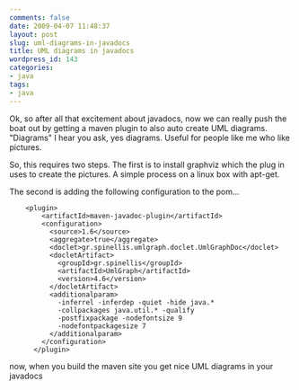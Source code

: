 ```yaml
---
comments: false
date: 2009-04-07 11:48:37
layout: post
slug: uml-diagrams-in-javadocs
title: UML diagrams in javadocs
wordpress_id: 143
categories:
- java
tags:
- java
---
```


Ok, so after all that excitement about javadocs, now we can really push the boat out by getting a maven plugin to also auto create UML diagrams. "Diagrams" I hear you ask, yes diagrams. Useful for people like me who like pictures.

So, this requires two steps. The first is to install graphviz which the plug in uses to create the pictures. A simple process on a linux box with apt-get.

The second is adding the following configuration to the pom...

    
    	<plugin>
            <artifactId>maven-javadoc-plugin</artifactId>
            <configuration>
              <source>1.6</source>
              <aggregate>true</aggregate>
              <doclet>gr.spinellis.umlgraph.doclet.UmlGraphDoc</doclet>
              <docletArtifact>
                <groupId>gr.spinellis</groupId>
                <artifactId>UmlGraph</artifactId>
                <version>4.6</version>
              </docletArtifact>
              <additionalparam>
                -inferrel -inferdep -quiet -hide java.*
                -collpackages java.util.* -qualify
                -postfixpackage -nodefontsize 9
                -nodefontpackagesize 7
              </additionalparam>
            </configuration>
          </plugin>


now, when you build the maven site you get nice UML diagrams in your javadocs
